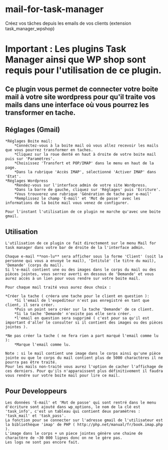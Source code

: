 # mail-for-task-manager
Créez vos tâches depuis les emails de vos clients (extension task_manager_wpshop)

# Important : Les plugins Task Manager ainsi que WP shop sont requis pour l'utilisation de ce plugin. #

## Ce plugin vous permet de connecter votre boite mail à votre site wordpress pour qu'il traite vos mails dans une interface où vous pourrez les transformer en tache.

## Réglages (Gmail) ##

	*Réglages Boite mail:
		*Connéctez-vous à la boite mail où vous allez recevoir les mails que vous pourrez transformer en taches.
		*Cliquez sur la roue denté en haut à droite de votre boite mail puis sur 'Paramètres'.
		*Choisissez 'Transfert et POP/IMAP' dans le menu en haut de la page.
		*Dans la rubrique 'Accès IMAP', sélectionné 'Activer IMAP' dans 'Etat'.
	*Réglages Wordpress
		*Rendez-vous sur l'interface admin de votre site Wordpress.
		*Dans la barre de gauche, cliquez sur 'Réglages' puis 'Ecriture'.
		*Vous trouverez une rubrique 'Génération de tache par e-mail'
		*Remplissez le champ 'E-mail' et 'Mot de passe' avec les informations de la boite mail vous venez de configurer.

	Pour l'instant l'utilisation de ce plugin ne marche qu'avec une boite gmail.

## Utilisation ##

	L'utilisation de ce plugin ce fait directement sur le menu Mail for task manager dans votre bar de droite de la l'interface admin.

	Chaque e-mail **non-lu** sera afficher sous la forme 'Client' (soit la personne qui vous a envoyé le mail), 'Intitulé' (le titre du mail), 'Demande' (corps du mail).
	Si l'e-mail contient une ou des images dans le corps du mail ou des pièces jointes, vous serrez averti en dessous de 'Demande' et vous aurez accès à un lien pour vous rendre sur votre boite mail.

	Pour chaque mail traité vous aurez deux choix :

	*Créer la tache ( créera une tache pour le client en question ):
		*Si l'email de l'expediteur n'est pas enregistré en tant que client, il sera créer.
		*Puis un point sera créer sur la tache 'Demande' de ce client.
		*Si la tache 'Demande' n'existe pas elle sera créer.
		*l'email en question sera supprimé ( c'est pour sa qu'il est important d'aller le consulter si il contient des images ou des pièces jointes ).

	*Ne pas créer la tache ( ne fera rien a part marqué l'email comme lu ):
		*Marque l'email comme lu.

	Note : si le mail contient une image dans le corps ainsi qu'une pièce jointe ou que le corps du mail contient plus de 5000 charactères il ne pourra pas être traité.
	Pour les mails non-traité vous aurez l'option de cacher l'affichage de ces derniers. Pour qu'ils n'apparaissent plus définitivement il faudra vous rendre sur votre boite mail pour lire ce mail.
## Pour Developpeurs

	Les données 'E-mail' et 'Mot de passe' qui sont rentré dans le menu d'écriture sont ajouté dans wp_options, le nom de la clé est 'task_info', c'est un tableau qui contient deux paramètres : 'task_mail' et 'task_pass'.
	La fonction pour se connecter sur l'adresse gmail de l'utilisateur est la bibliothèque 'imap' de PHP ( http://php.net/manual/fr/book.imap.php	).
	L'image dans le corps + un piece jointes génère une chaine de charactère de ~30 000 lignes donc on ne le gère pas.
	Les logs ne sont pas encore fait.

